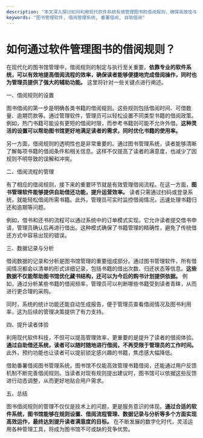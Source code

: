 ```yaml
---
description: "本文深入探讨如何利用现代软件系统有效管理图书的借阅规则，确保高效性与准确性。"
keywords: "图书管理软件, 借阅管理系统, 番薯借阅, 自助借阅"
---
```

# 如何通过软件管理图书的借阅规则？

在现代化的图书馆管理中，借阅规则的制定与执行至关重要。**依靠专业的软件系统，可以有效地提高借阅流程的效率，确保读者能够便捷地完成借阅操作，同时也为管理员提供了强大的辅助功能。** 这里将针对一些关键点进行阐述。

一、借阅规则的设置

图书借阅的第一步是明确各类书籍的借阅规则。这些规则包括借阅时间、可借数量、逾期罚款等。通过管理软件，管理员可以轻松设置不同类型书籍的借阅政策。例如，热门书籍可能设有更短的借阅时限，而参考书籍则可能不允许外借。**这种灵活的设置可以帮助图书馆更好地满足读者的需求，同时优化书籍的使用率。**

另一方面，借阅规则的透明性也是非常重要的。通过图书管理系统，读者能够清晰了解每项书籍的借阅条件和相关信息。这样不仅提高了读者的满意度，也减少了因规则不明导致的误解和冲突。

二、借阅流程的管理

有了相应的借阅规则，接下来的重要环节就是有效管理借阅流程。在这一方面，**图书管理软件能够提供自助借还功能，提升运营效率。** 读者只需通过扫码或登录系统，就能轻松借阅所需书籍。此外，管理员可实时监控借阅情况，迅速处理书籍归还和逾期等问题。

例如，借书和还书的流程可以通过系统中的订单模式实现。它允许读者提交借书申请，管理员确认后再进行借出。这种模式确保了书籍管理的精确性，避免了传统借还方式中容易出现的错误。

三、数据记录与分析

借阅数据的记录和分析是图书馆管理的重要组成部分。通过图书管理软件，所有借阅情况都会以清单的形式详细记录，包括书籍的借出次数、归还状态等信息。**这些数据不仅能帮助图书馆优化藏书结构，还可以为今后的购书计划提供依据。** 例如，通过分析某些书籍的借阅频率，管理员可以判断哪些书籍受到读者青睐，从而进行更合理的采购。

同时，系统的统计功能还能自动生成报告，便于管理员查看借阅情况及图书利用率，这为后续的管理决策提供了有力支持。

四、提升读者体验

利用现代软件科技，不但可以提高管理效率，更重要的是提升了读者的借阅体验。**通过自助借还系统，读者可以随时随地进行借阅，不再受限于管理员的工作时间。** 此外，预约功能也让读者可以提前锁定感兴趣的书籍，焦虑感大幅降低。

借助番薯借阅图书管理系统，图书馆不仅能高效管理书籍借阅，还能通过用户反馈机制不断完善借阅规则。当读者对现有规则提出建议时，图书馆可以依据这些反馈进行动态调整，从而更好地贴合用户需求。

五、总结

图书借阅规则的管理不仅仅是技术上的问题，更是服务意识的体现。**通过合适的软件系统，图书馆能够在规则设置、借阅流程管理、数据记录与分析等多个方面实现高效运作，最终达到提升读者满意度的目标。** 在不断发展的数字化时代，灵活运用各种管理工具，将成为图书馆不可或缺的竞争优势。

